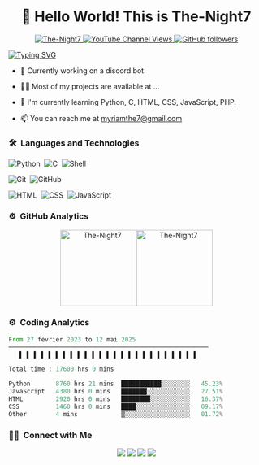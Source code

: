 <h1 align="center">👋 Hello World! This is The-Night7</h1>

<p align="center"> 
<a href="https://the-night7.neocities.org/">
<img src="https://komarev.com/ghpvc/?username=The-Night7&label=Profile%20views&color=0e75b6&style=for-the-badge" alt="The-Night7" /> </a>
<a href="https://youtube.com/@bsd_myriam?si=1pWYVjKlX9FtfX7Y">
    <img alt="YouTube Channel Views" src="https://img.shields.io/youtube/channel/views/UCeg7M-9ICVi74b0bn-0hLgg?style=for-the-badge&logo=youtube">
  </a>
<a href="https://the-night7.neocities.org/">
  <img alt="GitHub followers" src="https://img.shields.io/github/followers/The-Night7?style=for-the-badge&logo=github"></a>
</p>

<p align="left">
  <a href="https://the-night7.neocities.org/"><img src="https://readme-typing-svg.herokuapp.com?font=Fira+Code&pause=1000&random=false&width=435&lines=I+am+still+learning" alt="Typing SVG" /></a>
</p>

- 🔭 Currently working on a discord bot.

- 👨‍💻 Most of my projects are available at ...

- 🌱 I'm currently learning Python, C, HTML, CSS, JavaScript, PHP.

- 📫 You can reach me at <a href="mailto:myriamthe7@gmail.com">myriamthe7@gmail.com</a>

### 🛠 &nbsp;Languages and Technologies  

![Python](https://img.shields.io/badge/-Python-05122A?style=for-the-badge&logo=python)&nbsp;
![C](https://img.shields.io/badge/-C-05122A?style=for-the-badge&logo=C&logoColor=A8B9CC)&nbsp;
![Shell](https://img.shields.io/badge/-Shell-05122A?style=for-the-badge&logo=gnubash&logoColor=FFFFFF)&nbsp;

![Git](https://img.shields.io/badge/-Git-05122A?style=for-the-badge&logo=git)&nbsp;
![GitHub](https://img.shields.io/badge/-GitHub-05122A?style=for-the-badge&logo=github)&nbsp;

![HTML](https://img.shields.io/badge/-HTML-05122A?style=for-the-badge&logo=HTML5)&nbsp;
![CSS](https://img.shields.io/badge/-CSS-05122A?style=for-the-badge&logo=CSS3&logoColor=1572B6)&nbsp;
![JavaScript](https://img.shields.io/badge/-JavaScript-05122A?style=for-the-badge&logo=javascript&logoColor=F0DB4F)&nbsp;

<!-- Add or remove technologies badges as needed -->

### ⚙️ &nbsp;GitHub Analytics

<p align="center">
<a href="https://github.com/The-Night7">
<img  src="https://github-readme-stats.vercel.app/api/top-langs?username=The-Night7&show_icons=true&locale=en&layout=compact&theme=nightowl&hide_border=true" alt="The-Night7" height=150px/><img  src="https://github-readme-stats.vercel.app/api?username=The-Night7&show_icons=true&locale=en&theme=nightowl&hide_border=true" alt="The-Night7" height=150px />
</a>
</p>

### ⚙️ &nbsp;Coding Analytics

<!--START_SECTION:waka-->
```rust
From 27 février 2023 to 12 mai 2025
───────────────────────────────────────────────────────
   ▌ ▌ ▌ ▌ ▌ ▌ ▌ ▌ ▌ ▌ ▌ ▌ ▌ ▌ ▌ ▌ ▌ ▌ ▌ ▌ ▌ ▌ ▌ ▌ ▌ 

Total time : 17600 hrs 0 mins

Python       8760 hrs 21 mins  ███████████░░░░░░░░   45.23%
JavaScript   4380 hrs 0 mins   ███████░░░░░░░░░░░░   27.51%
HTML         2920 hrs 0 mins   ████████░░░░░░░░░░░   16.37%
CSS          1460 hrs 0 mins   ████░░░░░░░░░░░░░░░   09.17%
Other        4 mins            ▒░░░░░░░░░░░░░░░░░░   01.72%
```

### 🤝🏻 &nbsp;Connect with Me

<p align="center">
<a href="https://the-night7.neocities.org/"><img src="https://img.shields.io/badge/-Website-00A5E9?style=for-the-badge&logo=googlechrome&logoColor=white"/></a>
<a href="mailto:myriamthe7@gmail.com"><img src="https://img.shields.io/badge/-Mail-D14836?style=for-the-badge&logo=Gmail&logoColor=white"/></a>
<a href="https://www.instagram.com/bsd_myriam/"><img src="https://img.shields.io/badge/-Instagram-E1306C?style=for-the-badge&logo=Instagram&logoColor=white"/></a>
<a href="https://youtube.com/@bsd_myriam?si=1pWYVjKlX9FtfX7Y"><img src="https://img.shields.io/badge/-Youtube-ff4242?style=for-the-badge&logo=youtube&logoColor=white"/></a>
</p>

